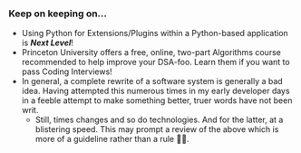 ### Keep on keeping on...

+ Using Python for Extensions/Plugins within a Python-based application is ***Next Level***!
+ Princeton University offers a free, online, two-part Algorithms course recommended to help improve your DSA-foo.  Learn them if you want to pass Coding Interviews!
+ In general, a complete rewrite of a software system is generally a bad idea.  Having attempted this numerous times in my early developer days in a feeble attempt to make something better, truer words have not been writ.
  + Still, times changes and so do technologies.  And for the latter, at a blistering speed.  This may prompt a review of the above which is more of a guideline rather than a rule 🤔😄.  

<!--
**cazamedia/cazamedia** is a ✨ _special_ ✨ repository because its `README.md` (this file) appears on your GitHub profile.

Here are some ideas to get you started:

- 🔭 I’m currently working on ...
- 🌱 I’m currently learning ...
- 👯 I’m looking to collaborate on ...
- 🤔 I’m looking for help with ...
- 💬 Ask me about ...
- 📫 How to reach me: ...
- 😄 Pronouns: ...
- ⚡ Fun fact: ...
-->
